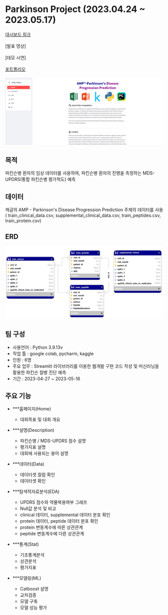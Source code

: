 # Parkinson Project (2023.04.24 ~ 2023.05.17)

[대시보드 링크](https://bigdata210-kaggle-app-31uh7i.streamlit.app/) <br/><br/>
[발표 영상] <br/><br/>
[데모 시연] <br/><br/>
[포트폴리오](https://github.com/bigdata210/Kaggle/blob/ec1613296b5a62eb5a265012b2730cf5c5153766/pdf/2%EC%A1%B0_%ED%8C%8C%ED%82%A8%EC%8A%A8_%EC%A7%88%EB%B3%91_%EC%A7%84%EB%8B%A8%EC%98%88%EC%B8%A1.pdf)<br/><br/>
![screensh](img/홈페이지.png)

## 목적
파킨슨병 환자의 임상 데이터를 사용하여, 파킨슨병 환자의 진행을 측정하는 MDS-UPDRS(통합 파킨슨병 평가척도) 예측

## 데이터
캐글의 AMP - Parkinson's Disease Progression Prediction 주제의 데이터를 사용
( train_clinical_data.csv, supplemental_clinical_data.csv, train_peptides.csv, train_protein.csv)

## ERD
![screensh](img/erd.png)

## 팀 구성
- 사용언어 : Python 3.9.13v
- 작업 툴 : google colab, pycharm, kaggle
- 인원 : 6명
- 주요 업무 : Streamlit 라이브러리를 이용한 웹개발 구현 코드 작성 및 머신러닝을 활용한 파킨슨 질병 진단 예측
- 기간 : 2023-04-27 ~ 2023-05-16 

## 주요 기능
- ***홈페이지(Home)
  + 대회목표 및 대회 개요
  
- ***설명(Description)
  + 파킨슨병 / MDS-UPDRS 점수 설명
  + 평가지표 설명
  + 대회에 사용되는 용어 설명
  
- ***데이터(Data)
  + 데이터셋 컬럼 확인
  + 데이터셋 확인
  
- ***탐색적자료분석(EDA)
  + UPDRS 점수와 약물복용여부 그래프
  + Null값 분석 및 비교
  + clinical 데이터, supplemental 데이터 분포 확인
  + protein 데이터, peptide 데이터 분포 확인
  + protein 변동계수에 따른 상관관계
  + peptide 변동계수에 다른 상관관계 
  
- ***통계(Stat) 
  + 기초통계분석
  + 상관분석
  + 평가지표
  
- ***모델링(ML)
  + Catboost 설명
  + 교차검증
  + 모델 구축
  + 모델 성능 평가
